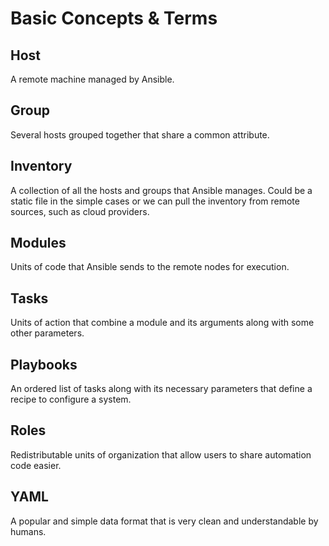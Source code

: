 # Basic Concepts & Terms
## Host
A remote machine managed by Ansible.

## Group
Several hosts grouped together that share a common attribute.

## Inventory
A collection of all the hosts and groups that Ansible manages. Could be a static file in the simple cases or we can pull the inventory from remote sources, such as cloud providers.

## Modules
Units of code that Ansible sends to the remote nodes for execution.

## Tasks
Units of action that combine a module and its arguments along with some other parameters.

## ​​Playbooks
An ordered list of tasks along with its necessary parameters that define a recipe to configure a system.

## Roles
Redistributable units of organization that allow users to share automation code easier.

## YAML
A popular and simple data format that is very clean and understandable by humans.